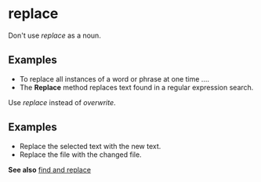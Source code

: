 # replace

Don't use *replace* as a noun.

## Examples

- To replace all instances of a word or phrase at one time ....
- The **Replace** method replaces text found in a regular expression search.

Use *replace* instead of *overwrite*.

## Examples

- Replace the selected text with the new text.
- Replace the file with the changed file.

**See also** [find and replace](../f/find-replace.md)

